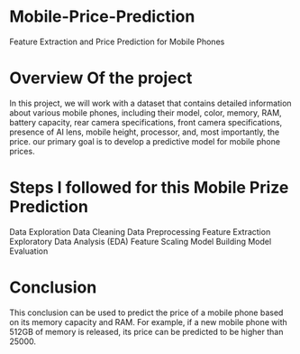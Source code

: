 # Mobile-Price-Prediction
Feature Extraction and Price Prediction for Mobile Phones

# Overview Of the project 
In this project, we will work with a dataset that contains detailed information about various mobile phones, including their model, color, memory, RAM, battery capacity, rear camera specifications, front camera specifications, presence of AI lens, mobile height, processor, and, most importantly, the price. our primary goal is to develop a predictive model for mobile phone prices.

# Steps I followed for this Mobile Prize Prediction 
Data Exploration
Data Cleaning
Data Preprocessing
Feature Extraction
Exploratory Data Analysis (EDA)
Feature Scaling
Model Building
Model Evaluation



# Conclusion
This conclusion can be used to predict the price of a mobile phone based on its memory capacity and RAM. For example, if a new mobile phone with 512GB of memory is released, its price can be predicted to be higher than 25000. 




